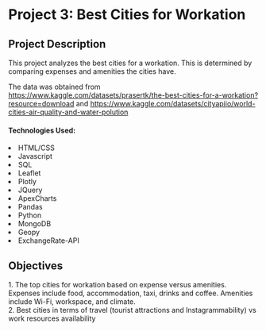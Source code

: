 <h1> Project 3: Best Cities for Workation
<br>
<h2>Project Description</h2>
  This project analyzes the best cities for a workation. This is determined by comparing expenses and amenities the cities have. 
  
  The data was obtained from https://www.kaggle.com/datasets/prasertk/the-best-cities-for-a-workation?resource=download and https://www.kaggle.com/datasets/cityapiio/world-cities-air-quality-and-water-polution
  <br>
  <h4>Technologies Used:</h4>
   
  <li> HTML/CSS </li>
  <li> Javascript </li>
  <li> SQL </li>
  <li> Leaflet </li>
  <li> Plotly </li>
  <li> JQuery </li>
  <li> ApexCharts</li>
  <li> Pandas </li>
  <li> Python </li>
  <li> MongoDB </li>
  <li> Geopy</li>
  <li> ExchangeRate-API </li>
         
<h2>Objectives</h2>
1. The top cities for workation based on expense versus amenities. Expenses include food, accommodation, taxi, drinks and coffee. Amenities include Wi-Fi, workspace, and climate.
  <br>
2. Best cities in terms of travel (tourist attractions and Instagrammability) vs work resources availability
